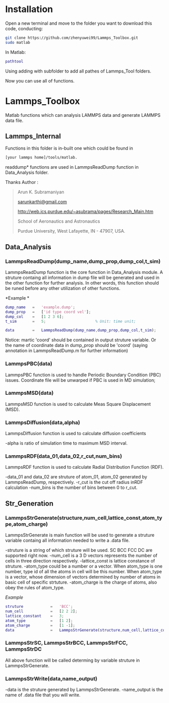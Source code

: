 # Installation

Open a new terminal and move to the folder you want to download this code, conducting:

```bash
git clone https://github.com/zhenyuwei99/Lammps_Toolbox.git
sudo matlab
```

In Matlab:

```matlab
pathtool
```
Using adding with subfolder to add all pathes of Lammps_Tool folders.

Now you can use all of functions.

# Lammps_Toolbox
Matlab functions which can analysis LAMMPS data and generate LAMMPS data file.

## Lammps_Internal

Functions in this folder is in-built one which could be found in 
```bash
[your lammps home]/tools/matlab.
```
readdump* functions are used in LammpsReadDump function in Data_Analysis folder. 

Thanks  Author :  
>Arun K. Subramaniyan
>
>sarunkarthi@gmail.com
>
>http://web.ics.purdue.edu/~asubrama/pages/Research_Main.htm
>
>School of Aeronautics and Astronautics
>
>Purdue University, West Lafayette, IN - 47907, USA.

## Data_Analysis



### LammpsReadDump(dump_name,dump_prop,dump_col,t_sim)

LammpsReadDump function is the core function in Data_Analysis module. A struture containg all information in dump file will be generated and used in the other function for further analysis. In other words, this function should be runed before any other utilization of other functions.

*Example *
```matlab
dump_name   =   'example.dump';
dump_prop   =   ['id type coord vel'];
dump_col    =   [1 2 3 6];
t_sim       =   5;                      % Unit: time unit;

data        =   LammpsReadDump(dump_name,dump_prop,dump_col,t_sim);
```

Notice: martic 'coord' should be contained in output struture variable. Or the name of coordinate data in dump_prop should be 'coord' (saying annotation in LammpsReadDump.m for further information)

### LammpsPBC(data)

LammpsPBC function is used to handle Periodic Boundary Condition (PBC) issues. Coordinate file will be unwarped if PBC is used in MD simulation;



### LammpsMSD(data)

LammpsMSD function is used to calculate Meas Square Displacement (MSD). 

### LammpsDiffusion(data,alpha)

LammpsDiffusion function is used to calculate diffusion coefficients

-alpha is ratio of simulation time to maximum MSD interval. 

### LammpsRDF(data_01,data_02,r_cut,num_bins)

LammpsRDF function is used to calculate Radial Distribution Function (RDF).

-data_01 and data_02 are struture of atom_01, atom_02 generated by LammpsReadDump, respectively. 
-r_cut is the cut off radius inRDF calculation
-num_bins is the number of bins between 0 to r_cut.  

## Str_Generation

### LammpsStrGenerate(structure,num_cell,lattice_const,atom_type,atom_charge)

LammpsStrGenerate is main function will be used to generate a struture variable containg all information needed to write a .data file.

-struture is a string of which struture will be used. SC BCC FCC DC are supported right now.
-num_cell is a 3 D vectors represents the number of cells in three direction respectively.
-lattice_const is lattice constance of struture.
-atom_type could be a number or a vector. When atom_type is one number, type id of all the atoms in cell will be this number. When atom_type is a vector, whose dimension of vectors determined by number of atoms in basic cell of specific strtuture.
-atom_charge is the charge of atoms, also obey the rules of atom_type.

*Example*
```matlab
struture            =   'BCC';
num_cell            =   [2 2 2];
lattice_constant    =   3;
atom_type           =   [1 2];
atom_charge         =   [1 -1];
data                =   LammpsStrGenerate(structure,num_cell,lattice_const,atom_type,atom_charge);
```

### LammpsStrSC, LammpsStrBCC, LammpsStrFCC, LammpsStrDC

All above function will be called determing by variable struture in LammpsStrGenerate. 

### LammpsStrWrite(data,name_output)

-data is the struture generated by LammpsStrGenerate.
-name_output is the name of .data file that you will write.